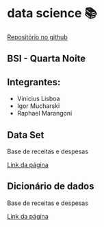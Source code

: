 # data science 📚

[Repositório no github](https://github.com/up-uppers/data-science-trabalho)

## BSI - Quarta Noite

## Integrantes:
  - Vinicius Lisboa
  - Igor Mucharski
  - Raphael Marangoni

## Data Set

Base de receitas e despesas

[Link da página](https://www.curitiba.pr.gov.br/dadosabertos/busca/?pagina=2)


## Dicionário de dados

Base de receitas e despesas

[Link da página](https://www.curitiba.pr.gov.br/dadosabertos/busca/?pagina=2)


